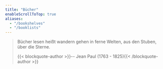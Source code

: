 ```yaml
---
title: "Bücher"
enableScrollToTop: true
aliases:
  - "/bookshelves"
  - "/booklists"
---
```

> Bücher lesen heißt wandern gehen in ferne Welten, aus den Stuben, über die 
> Sterne.
> 
> {{< blockquote-author >}}-- Jean Paul (1763 - 1825){{< /blockquote-author >}}